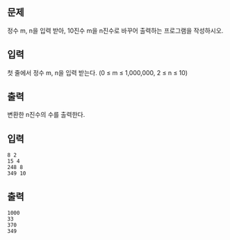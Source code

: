 ## 문제

정수 m, n을 입력 받아, 10진수 m을 n진수로 바꾸어 출력하는 프로그램을 작성하시오.

## 입력

첫 줄에서 정수 m, n을 입력 받는다. (0 ≤ m ≤ 1,000,000, 2 ≤ n ≤ 10)

## 출력

변환한 n진수의 수를 출력한다.

## 입력

```
8 2
15 4
248 8
349 10
```

## 출력

```
1000
33
370
349
```
